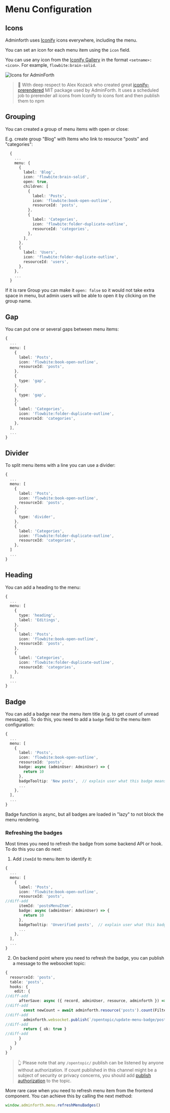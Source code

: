 # Menu Configuration


## Icons

Adminforth uses [Iconify](https://iconify.design/) icons everywhere, including the menu. 

You can set an icon for each menu item using the `icon` field.

You can use any icon from the [Iconify Gallery](https://icon-sets.iconify.design/) in the format `<setname>:<icon>`. For example, `flowbite:brain-solid`.

![Icons for AdminForth](image-14.png)

> 👋 With deep respect to Alex Kozack who created great [iconify-prerendered](https://github.com/cawa-93/iconify-prerendered) MIT package used by AdminForth. It uses a scheduled job to prerender all icons from Iconify to icons font and then publish them to npm


## Grouping 

You can created a group of menu items with open or close:

E.g. create group "Blog" with Items who link to resource "posts" and "categories":
  
```ts title='./index.ts'
  {
    ...
    menu: {
      {
        label: 'Blog',
        icon: 'flowbite:brain-solid',
        open: true,
        children: [
          {
            label: 'Posts',
            icon: 'flowbite:book-open-outline',
            resourceId: 'posts',
          },
          {
            label: 'Categories',
            icon: 'flowbite:folder-duplicate-outline',
            resourceId: 'categories',
          },
        ],
      },
      {
        label: 'Users',
        icon: 'flowbite:folder-duplicate-outline',
        resourceId: 'users',
      },
    },
    ...
  }
```

If it is rare Group you can make it `open: false` so it would not take extra space in menu, but admin users will be able to open it by clicking on the group name.

## Gap

You can put one or several gaps between menu items:

```ts title='./index.ts'
{
  ...
  menu: [
    {
      label: 'Posts',
      icon: 'flowbite:book-open-outline',
      resourceId: 'posts',
    },
    {
      type: 'gap',
    },
    {
      type: 'gap',
    },
    {
      label: 'Categories',
      icon: 'flowbite:folder-duplicate-outline',
      resourceId: 'categories',
    },
  ],
  ...
}
```

## Divider

To split menu items with a line you can use a divider:

```ts title='./index.ts'
{
  ...
  menu: [
    {
      label: 'Posts',
      icon: 'flowbite:book-open-outline',
      resourceId: 'posts',
    },
    {
      type: 'divider',
    },
    {
      label: 'Categories',
      icon: 'flowbite:folder-duplicate-outline',
      resourceId: 'categories',
    },
  ]
  ...
}
```



## Heading

You can add a heading to the menu:

```ts title='./index.ts'
{
  ...
  menu: [
    {
      type: 'heading',
      label: 'Editings',
    },
    {
      label: 'Posts',
      icon: 'flowbite:book-open-outline',
      resourceId: 'posts',
    },
    {
      label: 'Categories',
      icon: 'flowbite:folder-duplicate-outline',
      resourceId: 'categories',
    },
  ],
  ...
}
```



## Badge

You can add a badge near the menu item title (e.g. to get count of unread messages). To do this, you need to add a `badge` field to the menu item configuration:

```ts title='./index.ts'
{
  ...
  menu: [
    {
      label: 'Posts',
      icon: 'flowbite:book-open-outline',
      resourceId: 'posts',
      badge: async (adminUser: AdminUser) => {
        return 10
      },
      badgeTooltip: 'New posts',  // explain user what this badge means
      ...
    },
  ],
  ...
}
```

Badge function is async, but all badges are loaded in "lazy" to not block the menu rendering.

### Refreshing the badges


Most times you need to refresh the badge from some backend API or hook. To do this you can do next:

1) Add `itemId` to menu item to identify it:

```ts title='./index.ts'
{
  ...
  menu: [
    {
      label: 'Posts',
      icon: 'flowbite:book-open-outline',
      resourceId: 'posts',
//diff-add
      itemId: 'postsMenuItem',
      badge: async (adminUser: AdminUser) => {
        return 10
      },
      badgeTooltip: 'Unverified posts',  // explain user what this badge means
      ...
    },
  ],
  ...
}
```

2) On backend point where you need to refresh the badge, you can publish a message to the websocket topic:

```ts title='./index.ts'
{
  resourceId: 'posts',
  table: 'posts',
  hooks: {
    edit: {
//diff-add
      afterSave: async ({ record, adminUser, resource, adminforth }) => {
//diff-add
        const newCount = await adminforth.resource('posts').count(Filters.EQ('verified', false));
//diff-add
        adminforth.websocket.publish(`/opentopic/update-menu-badge/postsMenuItem`, { badge: newCount });
//diff-add
        return { ok: true }
//diff-add
      }
    }
  }
}
```


> 👆 Please note that any `/opentopic/` publish can be listened by anyone without authorization. If count published in this channel might be
> a subject of security or privacy concerns, you should add [publish authorization](/docs/tutorial/Customization/websocket/#publish-authorization) to the topic.

More rare case when you need to refresh menu item from the frontend component. You can achieve this by calling the next method:

```typescript
window.adminforth.menu.refreshMenuBadges()
```

